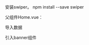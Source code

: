 安装swiper。
  npm install --save swiper
	
父组件Home.vue：

导入数据
<template>
  <home-banner :listImg="listImg"></home-banner>
</template>

引入banner组件
<script>
	
  import Banner from './banner.vue'
  
  export default{
  
    data(){
    
      return {
      
        listImg:[
	
        {url:'./a.img'},
	
        {url:'./b.img'},
	
        {url:'./c.img'},
	
        {url:'./d.img'},
	
        ]
	
      }  
      
    },
    
    components:{
    
      'home-banner':Banner
      
    }
    
  }
  
</script>


